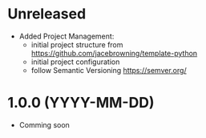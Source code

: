 # Unreleased

 - Added Project Management: 
   - initial project structure from https://github.com/jacebrowning/template-python
   - initial project configuration
   - follow Semantic Versioning https://semver.org/

# 1.0.0 (YYYY-MM-DD)

 - Comming soon
 

